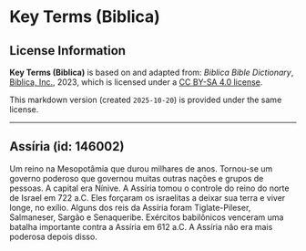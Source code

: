 # Key Terms (Biblica)

## License Information

**Key Terms (Biblica)** is based on and adapted from: _Biblica Bible Dictionary_, [Biblica, Inc.](https://www.biblica.com/), 2023, which is licensed under a [CC BY-SA 4.0 license](https://creativecommons.org/licenses/by-sa/4.0/legalcode.en).

This markdown version (created `2025-10-20`) is provided under the same license.



--------------------------------

## Assíria (id: 146002)

Um reino na Mesopotâmia que durou milhares de anos. Tornou\-se um governo poderoso que governou muitas outras nações e grupos de pessoas. A capital era Nínive. A Assíria tomou o controle do reino do norte de Israel em 722 a.C. Eles forçaram os israelitas a deixar sua terra e viver longe, no exílio. Alguns dos reis da Assíria foram Tiglate\-Pileser, Salmaneser, Sargão e Senaqueribe. Exércitos babilônicos venceram uma batalha importante contra a Assíria em 612 a.C. A Assíria não era mais poderosa depois disso.


